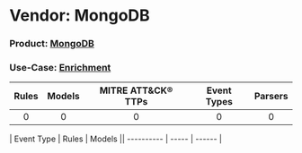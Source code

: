 Vendor: MongoDB
===============
### Product: [MongoDB](../ds_mongodb_mongodb.md)
### Use-Case: [Enrichment](../../../../UseCases/uc_enrichment.md)

| Rules | Models | MITRE ATT&CK® TTPs | Event Types | Parsers |
|:-----:|:------:|:------------------:|:-----------:|:-------:|
|   0   |   0    |         0          |      0      |    0    |

| Event Type | Rules | Models || ---------- | ----- | ------ |
